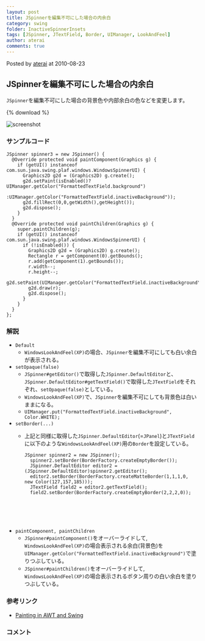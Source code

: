 ```yaml
---
layout: post
title: JSpinnerを編集不可にした場合の内余白
category: swing
folder: InactiveSpinnerInsets
tags: [JSpinner, JTextField, Border, UIManager, LookAndFeel]
author: aterai
comments: true
---
```


Posted by [aterai](http://terai.xrea.jp/aterai.html) at 2010-08-23

## JSpinnerを編集不可にした場合の内余白
`JSpinner`を編集不可にした場合の背景色や内部余白の色などを変更します。

{% download %}

![screenshot](https://lh4.googleusercontent.com/_9Z4BYR88imo/TQTOcTAKgdI/AAAAAAAAAcY/R1dvME0C6UA/s800/InactiveSpinnerInsets.png)

### サンプルコード
<pre class="prettyprint"><code>JSpinner spinner3 = new JSpinner() {
  @Override protected void paintComponent(Graphics g) {
    if (getUI() instanceof com.sun.java.swing.plaf.windows.WindowsSpinnerUI) {
      Graphics2D g2d = (Graphics2D) g.create();
      g2d.setPaint(isEnabled()?UIManager.getColor("FormattedTextField.background")
                   :UIManager.getColor("FormattedTextField.inactiveBackground"));
      g2d.fillRect(0,0,getWidth(),getHeight());
      g2d.dispose();
    }
  }
  @Override protected void paintChildren(Graphics g) {
    super.paintChildren(g);
    if (getUI() instanceof com.sun.java.swing.plaf.windows.WindowsSpinnerUI) {
      if (!isEnabled()) {
        Graphics2D g2d = (Graphics2D) g.create();
        Rectangle r = getComponent(0).getBounds();
        r.add(getComponent(1).getBounds());
        r.width--;
        r.height--;
        g2d.setPaint(UIManager.getColor("FormattedTextField.inactiveBackground"));
        g2d.draw(r);
        g2d.dispose();
      }
    }
  }
};
</code></pre>

### 解説
- `Default`
    - `WindowsLookAndFeel(XP)`の場合、`JSpinner`を編集不可にしても白い余白が表示される。
- `setOpaque(false)`
    - `JSpinner#getEditor()`で取得した`JSpinner.DefaultEditor`と、`JSpinner.DefaultEditor#getTextField()`で取得した`JTextField`をそれぞれ、`setOpaque(false)`としている。
    - `WindowsLookAndFeel(XP)`で、`JSpinner`を編集不可にしても背景色は白いままになる。
    - `UIManager.put("FormattedTextField.inactiveBackground", Color.WHITE);`
- `setBorder(...)`
    - 上記と同様に取得した`JSpinner.DefaultEditor`(=`JPanel`)と`JTextField`に以下のような`WindowsLookAndFeel(XP)`用の`Border`を設定している。
        
        <pre class="prettyprint"><code>JSpinner spinner2 = new JSpinner();
        spinner2.setBorder(BorderFactory.createEmptyBorder());
        JSpinner.DefaultEditor editor2 = (JSpinner.DefaultEditor)spinner2.getEditor();
        editor2.setBorder(BorderFactory.createMatteBorder(1,1,1,0, new Color(127,157,185)));
        JTextField field2 = editor2.getTextField();
        field2.setBorder(BorderFactory.createEmptyBorder(2,2,2,0));
</code></pre>
- `paintComponent, paintChildren`
    - `JSpinner#paintComponent()`をオーバーライドして, `WindowsLookAndFeel(XP)`の場合表示される余白(背景色)を`UIManager.getColor("FormattedTextField.inactiveBackground")`で塗りつぶしている。
    - `JSpinner#paintChildren()`をオーバーライドして,  `WindowsLookAndFeel(XP)`の場合表示されるボタン周りの白い余白を塗りつぶしている。

<!-- dummy comment line for breaking list -->

### 参考リンク
- [Painting in AWT and Swing](http://www.oracle.com/technetwork/java/painting-140037.html)

<!-- dummy comment line for breaking list -->

### コメント
